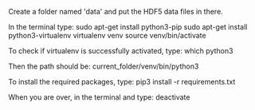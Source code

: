 Create a folder named 'data' and put the HDF5 data files in there.

In the terminal type:
sudo apt-get install python3-pip
sudo apt-get install python3-virtualenv
virtualenv venv
source venv/bin/activate

To check if virtualenv is successfully activated, type:
which python3

Then the path should be:
current_folder/venv/bin/python3

To install the required packages, type:
pip3 install -r requirements.txt

When you are over, in the terminal and type:
deactivate
